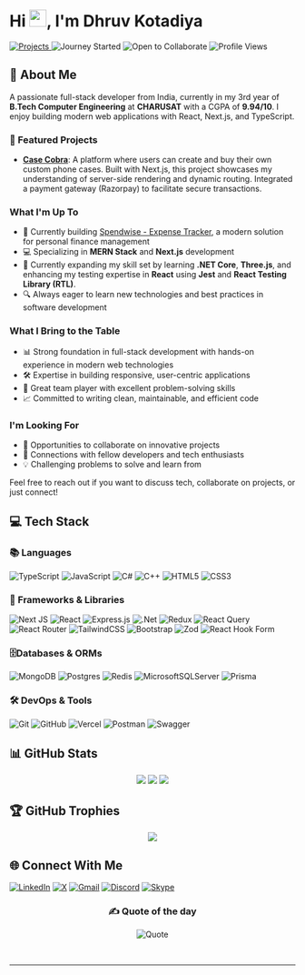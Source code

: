 # Hi <img src="https://raw.githubusercontent.com/MartinHeinz/MartinHeinz/master/wave.gif" width="30px" height="30px">, I'm Dhruv Kotadiya

<div align="left">
  <a href="https://github.com/DhruvK007?tab=repositories">
    <img src="https://img.shields.io/badge/Projects-5+-2ea44f?style=for-the-badge&logo=github&logoColor=white" alt="Projects" />
  </a>
  <img src="https://img.shields.io/badge/Learning_Journey-Started_2023-0077b6?style=for-the-badge&logo=github-actions&logoColor=white" alt="Journey Started" />
  <img src="https://img.shields.io/badge/Open_to_Collaborate-Welcome!-brightgreen?style=for-the-badge&logo=github&logoColor=white" alt="Open to Collaborate" />
  <img src="https://komarev.com/ghpvc/?username=DhruvK007&label=Profile%20Views&color=0e75b6&style=for-the-badge" alt="Profile Views" />
</div>

## 💫 About Me
A passionate full-stack developer from India, currently in my 3rd year of **B.Tech Computer Engineering** at **CHARUSAT** with a CGPA of **9.94/10**. I enjoy building modern web applications with React, Next.js, and TypeScript.

### 🚀 Featured Projects

- **[Case Cobra](https://case-cobra-nextjs.vercel.app/)**: A platform where users can create and buy their own custom phone cases. Built with Next.js, this project showcases my understanding of server-side rendering and dynamic routing. Integrated a payment gateway (Razorpay) to facilitate secure transactions.

### What I'm Up To
- 🚀 Currently building [Spendwise - Expense Tracker](https://trackwithspendwise.vercel.app), a modern solution for personal finance management
- 💻 Specializing in **MERN Stack** and **Next.js** development
- 🌱 Currently expanding my skill set by learning **.NET Core**, **Three.js**, and enhancing my testing expertise in **React** using **Jest** and **React Testing Library (RTL)**.
- 🔍 Always eager to learn new technologies and best practices in software development

### What I Bring to the Table
- 📊 Strong foundation in full-stack development with hands-on experience in modern web technologies
- 🛠 Expertise in building responsive, user-centric applications
- 🤝 Great team player with excellent problem-solving skills
- 📈 Committed to writing clean, maintainable, and efficient code

### I'm Looking For
- 👥 Opportunities to collaborate on innovative projects
- 🌟 Connections with fellow developers and tech enthusiasts
- 💡 Challenging problems to solve and learn from

Feel free to reach out if you want to discuss tech, collaborate on projects, or just connect!

## 💻 Tech Stack

###  📚 Languages
![TypeScript](https://img.shields.io/badge/typescript-%23007ACC.svg?style=for-the-badge&logo=typescript&logoColor=white)
![JavaScript](https://img.shields.io/badge/javascript-%23323330.svg?style=for-the-badge&logo=javascript&logoColor=%23F7DF1E)
![C#](https://img.shields.io/badge/c%23-%23239120.svg?style=for-the-badge&logo=csharp&logoColor=white)
![C++](https://img.shields.io/badge/c++-%2300599C.svg?style=for-the-badge&logo=c%2B%2B&logoColor=white)
![HTML5](https://img.shields.io/badge/html5-%23E34F26.svg?style=for-the-badge&logo=html5&logoColor=white)
![CSS3](https://img.shields.io/badge/css3-%231572B6.svg?style=for-the-badge&logo=css3&logoColor=white)

###  🧰 Frameworks & Libraries
![Next JS](https://img.shields.io/badge/Next-black?style=for-the-badge&logo=next.js&logoColor=white)
![React](https://img.shields.io/badge/react-%2320232a.svg?style=for-the-badge&logo=react&logoColor=%2361DAFB)
![Express.js](https://img.shields.io/badge/express.js-%23404d59.svg?style=for-the-badge&logo=express&logoColor=%2361DAFB)
![.Net](https://img.shields.io/badge/.NET-5C2D91?style=for-the-badge&logo=.net&logoColor=white)
![Redux](https://img.shields.io/badge/redux-%23593d88.svg?style=for-the-badge&logo=redux&logoColor=white)
![React Query](https://img.shields.io/badge/-React%20Query-FF4154?style=for-the-badge&logo=react%20query&logoColor=white)
![React Router](https://img.shields.io/badge/React_Router-CA4245?style=for-the-badge&logo=react-router&logoColor=white)
![TailwindCSS](https://img.shields.io/badge/tailwindcss-%2338B2AC.svg?style=for-the-badge&logo=tailwind-css&logoColor=white)
![Bootstrap](https://img.shields.io/badge/bootstrap-%238511FA.svg?style=for-the-badge&logo=bootstrap&logoColor=white)
![Zod](https://img.shields.io/badge/zod-%233068b7.svg?style=for-the-badge&logo=zod&logoColor=white)
![React Hook Form](https://img.shields.io/badge/React%20Hook%20Form-%23EC5990.svg?style=for-the-badge&logo=reacthookform&logoColor=white)

### 🗄️Databases & ORMs
![MongoDB](https://img.shields.io/badge/MongoDB-%234ea94b.svg?style=for-the-badge&logo=mongodb&logoColor=white)
![Postgres](https://img.shields.io/badge/postgres-%23316192.svg?style=for-the-badge&logo=postgresql&logoColor=white)
![Redis](https://img.shields.io/badge/redis-%23DD0031.svg?style=for-the-badge&logo=redis&logoColor=white)
![MicrosoftSQLServer](https://img.shields.io/badge/Microsoft%20SQL%20Server-CC2927?style=for-the-badge&logo=microsoft%20sql%20server&logoColor=white)
![Prisma](https://img.shields.io/badge/Prisma-3982CE?style=for-the-badge&logo=Prisma&logoColor=white)

###  🛠️  DevOps & Tools
![Git](https://img.shields.io/badge/git-%23F05033.svg?style=for-the-badge&logo=git&logoColor=white)
![GitHub](https://img.shields.io/badge/github-%23121011.svg?style=for-the-badge&logo=github&logoColor=white)
![Vercel](https://img.shields.io/badge/vercel-%23000000.svg?style=for-the-badge&logo=vercel&logoColor=white)
![Postman](https://img.shields.io/badge/Postman-FF6C37?style=for-the-badge&logo=postman&logoColor=white)
![Swagger](https://img.shields.io/badge/-Swagger-%23Clojure?style=for-the-badge&logo=swagger&logoColor=white)

## 📊 GitHub Stats

<div align="center">
  
![](https://github-readme-stats.vercel.app/api?username=DhruvK007&theme=transparent&hide_border=false&include_all_commits=false&count_private=false)
![](https://github-readme-streak-stats.herokuapp.com/?user=DhruvK007&theme=transparent&hide_border=false)
![](https://github-readme-stats.vercel.app/api/top-langs/?username=DhruvK007&theme=transparent&hide_border=false&include_all_commits=false&count_private=false&layout=compact)

</div>

## 🏆 GitHub Trophies

<div align="center">
  
![](https://github-profile-trophy.vercel.app/?username=DhruvK007&theme=transparent&no-frame=false&no-bg=true&margin-w=4)

</div>

## 🌐 Connect With Me
[![LinkedIn](https://img.shields.io/badge/LinkedIn-%230077B5.svg?style=for-the-badge&logo=linkedin&logoColor=white)](https://linkedin.com/in/dhruv-kotadiya-86b2212ba)
[![X](https://img.shields.io/badge/X-%23000000.svg?style=for-the-badge&logo=X&logoColor=white)](https://x.com/DhruvKotad72384)
[![Gmail](https://img.shields.io/badge/Gmail-%23EA4335.svg?style=for-the-badge&logo=gmail&logoColor=white)](mailto:dhruvkotadiya0235@gmail.com)
[![Discord](https://img.shields.io/badge/Discord-%235865F2.svg?style=for-the-badge&logo=discord&logoColor=white)](https://discord.gg/cCQZgjfM8u)
[![Skype](https://img.shields.io/badge/Skype-%2300AFF0.svg?style=for-the-badge&logo=Skype&logoColor=white)](https://join.skype.com/invite/xcXSW873BwN7)


<div align="center" style="width: 100%">
  
<div align="center" style="width: 100%;">
  
### ✍️ Quote of the day
![Quote](https://github-readme-quotes-bay.vercel.app/quote?theme=default&animation=default&layout=default&font=default&quoteType=quote-for-the-day)</div>
<br />

</div>

---
